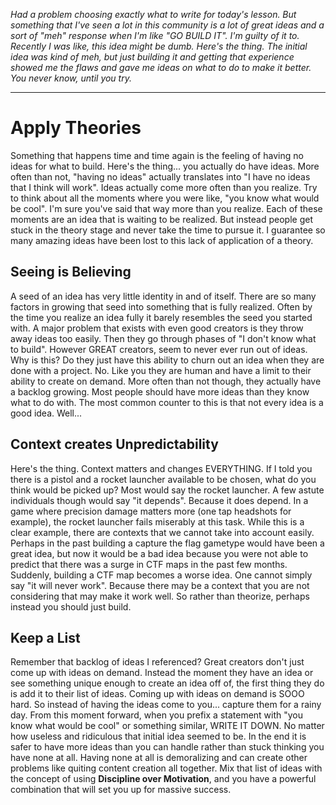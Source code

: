 _Had a problem choosing exactly what to write for today's lesson. But something
that I've seen a lot in this community is a lot of great ideas and a sort of
"meh" response when I'm like "GO BUILD IT". I'm guilty of it to. Recently I was
like, this idea might be dumb. Here's the thing. The initial idea was kind of
meh, but just building it and getting that experience showed me the flaws and
gave me ideas on what to do to make it better. You never know, until you try._

---

# Apply Theories

Something that happens time and time again is the feeling of having no ideas for
what to build. Here's the thing... you actually do have ideas. More often than
not, "having no ideas" actually translates into "I have no ideas that I think
will work". Ideas actually come more often than you realize. Try to think about
all the moments where you were like, "you know what would be cool". I'm sure
you've said that way more than you realize. Each of these moments are an idea
that is waiting to be realized. But instead people get stuck in the theory stage
and never take the time to pursue it. I guarantee so many amazing ideas have
been lost to this lack of application of a theory.

## Seeing is Believing

A seed of an idea has very little identity in and of itself. There are so many
factors in growing that seed into something that is fully realized. Often by the
time you realize an idea fully it barely resembles the seed you started with. A
major problem that exists with even good creators is they throw away ideas too
easily. Then they go through phases of "I don't know what to build". However
GREAT creators, seem to never ever run out of ideas. Why is this? Do they just
have this ability to churn out an idea when they are done with a project. No.
Like you they are human and have a limit to their ability to create on demand.
More often than not though, they actually have a backlog growing. Most people
should have more ideas than they know what to do with. The most common counter
to this is that not every idea is a good idea. Well...

## Context creates Unpredictability

Here's the thing. Context matters and changes EVERYTHING. If I told you there is
a pistol and a rocket launcher available to be chosen, what do you think would
be picked up? Most would say the rocket launcher. A few astute individuals
though would say "it depends". Because it does depend. In a game where precision
damage matters more (one tap headshots for example), the rocket launcher fails
miserably at this task. While this is a clear example, there are contexts that
we cannot take into account easily. Perhaps in the past building a capture the
flag gametype would have been a great idea, but now it would be a bad idea
because you were not able to predict that there was a surge in CTF maps in the
past few months. Suddenly, building a CTF map becomes a worse idea. One cannot
simply say "it will never work". Because there may be a context that you are not
considering that may make it work well. So rather than theorize, perhaps instead
you should just build.

## Keep a List

Remember that backlog of ideas I referenced? Great creators don't just come up
with ideas on demand. Instead the moment they have an idea or see something
unique enough to create an idea off of, the first thing they do is add it to
their list of ideas. Coming up with ideas on demand is SOOO hard. So instead of
having the ideas come to you... capture them for a rainy day. From this moment
forward, when you prefix a statement with "you know what would be cool" or
something similar, WRITE IT DOWN. No matter how useless and ridiculous that
initial idea seemed to be. In the end it is safer to have more ideas than you
can handle rather than stuck thinking you have none at all. Having none at all
is demoralizing and can create other problems like quiting content creation all
together. Mix that list of ideas with the concept of using **Discipline over
Motivation**, and you have a powerful combination that will set you up for
massive success.

